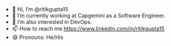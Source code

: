 - 👋 Hi, I’m @ritikgupta15
- 🌱 I’m currently working at Capgemini as a Software Engineer.
-  👀 I’m also interested in DevOps.
- 📫 How to reach me https://www.linkedin.com/in/ritikgupta15
- 😄 Pronouns: He/His

<!---
ritikgupta15/ritikgupta15 is a ✨ special ✨ repository because its `README.md` (this file) appears on your GitHub profile.
You can click the Preview link to take a look at your changes.
--->
